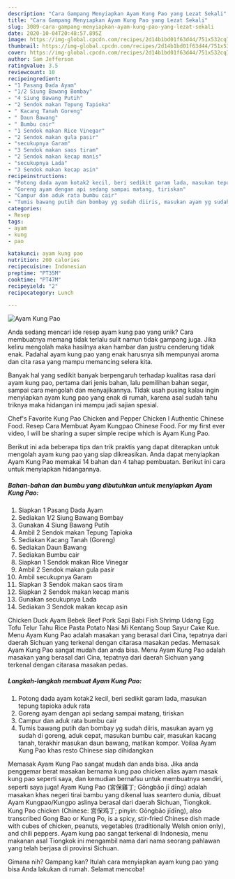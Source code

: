 ```yaml
---
description: "Cara Gampang Menyiapkan Ayam Kung Pao yang Lezat Sekali"
title: "Cara Gampang Menyiapkan Ayam Kung Pao yang Lezat Sekali"
slug: 3089-cara-gampang-menyiapkan-ayam-kung-pao-yang-lezat-sekali
date: 2020-10-04T20:48:57.895Z
image: https://img-global.cpcdn.com/recipes/2d14b1bd01f63d44/751x532cq70/ayam-kung-pao-foto-resep-utama.jpg
thumbnail: https://img-global.cpcdn.com/recipes/2d14b1bd01f63d44/751x532cq70/ayam-kung-pao-foto-resep-utama.jpg
cover: https://img-global.cpcdn.com/recipes/2d14b1bd01f63d44/751x532cq70/ayam-kung-pao-foto-resep-utama.jpg
author: Sam Jefferson
ratingvalue: 3.5
reviewcount: 10
recipeingredient:
- "1 Pasang Dada Ayam"
- "1/2 Siung Bawang Bombay"
- "4 Siung Bawang Putih"
- "2 Sendok makan Tepung Tapioka"
- " Kacang Tanah Goreng"
- " Daun Bawang"
- " Bumbu cair"
- "1 Sendok makan Rice Vinegar"
- "2 Sendok makan gula pasir"
- "secukupnya Garam"
- "3 Sendok makan saos tiram"
- "2 Sendok makan kecap manis"
- "secukupnya Lada"
- "3 Sendok makan kecap asin"
recipeinstructions:
- "Potong dada ayam kotak2 kecil, beri sedikit garam lada, masukan tepung tapioka aduk rata"
- "Goreng ayam dengan api sedang sampai matang, tiriskan"
- "Campur dan aduk rata bumbu cair"
- "Tumis bawang putih dan bombay yg sudah diiris, masukan ayam yg sudah di goreng, aduk cepat, masukan bumbu cair, masukan kacang tanah, terakhir masukan daun bawang, matikan kompor. Voilaa Ayam Kung Pao khas resto Chinese siap dihidangkan"
categories:
- Resep
tags:
- ayam
- kung
- pao

katakunci: ayam kung pao 
nutrition: 200 calories
recipecuisine: Indonesian
preptime: "PT35M"
cooktime: "PT47M"
recipeyield: "2"
recipecategory: Lunch

---
```



![Ayam Kung Pao](https://img-global.cpcdn.com/recipes/2d14b1bd01f63d44/751x532cq70/ayam-kung-pao-foto-resep-utama.jpg)

Anda sedang mencari ide resep ayam kung pao yang unik? Cara membuatnya memang tidak terlalu sulit namun tidak gampang juga. Jika keliru mengolah maka hasilnya akan hambar dan justru cenderung tidak enak. Padahal ayam kung pao yang enak harusnya sih mempunyai aroma dan cita rasa yang mampu memancing selera kita.

Banyak hal yang sedikit banyak berpengaruh terhadap kualitas rasa dari ayam kung pao, pertama dari jenis bahan, lalu pemilihan bahan segar, sampai cara mengolah dan menyajikannya. Tidak usah pusing kalau ingin menyiapkan ayam kung pao yang enak di rumah, karena asal sudah tahu triknya maka hidangan ini mampu jadi sajian spesial.

Chef&#39;s Favorite Kung Pao Chicken and Pepper Chicken l Authentic Chinese Food. Resep Cara Membuat Ayam Kungpao Chinese Food. For my first ever video, I will be sharing a super simple recipe which is Ayam Kung Pao.


Berikut ini ada beberapa tips dan trik praktis yang dapat diterapkan untuk mengolah ayam kung pao yang siap dikreasikan. Anda dapat menyiapkan Ayam Kung Pao memakai 14 bahan dan 4 tahap pembuatan. Berikut ini cara untuk menyiapkan hidangannya.

<!--inarticleads1-->

##### Bahan-bahan dan bumbu yang dibutuhkan untuk menyiapkan Ayam Kung Pao:

1. Siapkan 1 Pasang Dada Ayam
1. Sediakan 1/2 Siung Bawang Bombay
1. Gunakan 4 Siung Bawang Putih
1. Ambil 2 Sendok makan Tepung Tapioka
1. Sediakan  Kacang Tanah (Goreng)
1. Sediakan  Daun Bawang
1. Sediakan  Bumbu cair
1. Siapkan 1 Sendok makan Rice Vinegar
1. Ambil 2 Sendok makan gula pasir
1. Ambil secukupnya Garam
1. Siapkan 3 Sendok makan saos tiram
1. Siapkan 2 Sendok makan kecap manis
1. Gunakan secukupnya Lada
1. Sediakan 3 Sendok makan kecap asin


Chicken Duck Ayam Bebek Beef Pork Sapi Babi Fish Shrimp Udang Egg Tofu Telur Tahu Rice Pasta Potato Nasi Mi Kentang Soup Sayur Cake Kue. Menu Ayam Kung Pao adalah masakan yang berasal dari Cina, tepatnya dari daerah Sichuan yang terkenal dengan citarasa masakan pedas. Memasak Ayam Kung Pao sangat mudah dan anda bisa. Menu Ayam Kung Pao adalah masakan yang berasal dari Cina, tepatnya dari daerah Sichuan yang terkenal dengan citarasa masakan pedas. 

<!--inarticleads2-->

##### Langkah-langkah membuat Ayam Kung Pao:

1. Potong dada ayam kotak2 kecil, beri sedikit garam lada, masukan tepung tapioka aduk rata
1. Goreng ayam dengan api sedang sampai matang, tiriskan
1. Campur dan aduk rata bumbu cair
1. Tumis bawang putih dan bombay yg sudah diiris, masukan ayam yg sudah di goreng, aduk cepat, masukan bumbu cair, masukan kacang tanah, terakhir masukan daun bawang, matikan kompor. Voilaa Ayam Kung Pao khas resto Chinese siap dihidangkan


Memasak Ayam Kung Pao sangat mudah dan anda bisa. Jika anda penggemar berat masakan bernama kung pao chicken alias ayam masak kung pao seperti saya, dan kemudian bernafsu untuk membuatnya sendiri, seperti saya juga! Ayam Kung Pao (宮保雞丁; Gōngbǎo jī dīng) adalah masakan khas negeri tirai bambu yang dikenal luas seantero dunia, dibuat Ayam Kungpao/Kungpo aslinya berasal dari daerah Sichuan, Tiongkok. Kung Pao chicken (Chinese: 宫保鸡丁; pinyin: Gōngbǎo jīdīng), also transcribed Gong Bao or Kung Po, is a spicy, stir-fried Chinese dish made with cubes of chicken, peanuts, vegetables (traditionally Welsh onion only), and chili peppers. Ayam kung pao sangat terkenal di Indonesia, menu makanan asal Tiongkok ini mengambil nama dari nama seorang pahlawan yang telah berjasa di provinsi Sichuan. 

Gimana nih? Gampang kan? Itulah cara menyiapkan ayam kung pao yang bisa Anda lakukan di rumah. Selamat mencoba!
